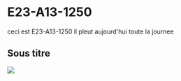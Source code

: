# E23-A13-1250
ceci est E23-A13-1250
il pleut aujourd'hui toute la journee

## Sous titre
<img src="https://idea-sandbox.com/blog_images/url.jpeg">

